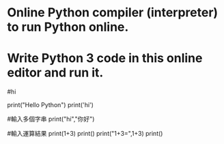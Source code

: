 # Online Python compiler (interpreter) to run Python online.
# Write Python 3 code in this online editor and run it.

#hi


print("Hello Python")
print('hi')

#輸入多個字串
print("hi","你好")


#輸入運算結果
print(1+3)
print()
print("1+3=",1+3)
print()
